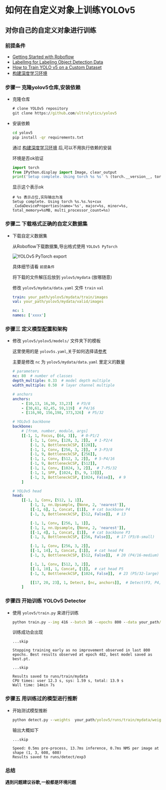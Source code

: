 # 如何在自定义对象上训练YOLOv5

## 对你自己的自定义对象进行训练

### 前提条件

* [Getting Started with Roboflow](https://blog.roboflow.com/getting-started-with-roboflow/)
* [LabelImg for Labeling Object Detection Data](https://blog.roboflow.com/labelimg/)
* [How to Train YOLO v5 on a Custom Dataset](https://www.youtube.com/watch?v=MdF6x6ZmLAY&ab_channel=Roboflow)
* [构建深度学习环境](../../docs/Play/python-cuda-opencv.md)

### 步骤一 克隆yolov5仓库,安装依赖

* 克隆仓库

    ```cmd
    # clone YOLOv5 repository
    git clone https://github.com/ultralytics/yolov5
    ```

* 安装依赖

    ```cmd
    cd yolov5
    pip install -qr requirements.txt
    ```

    通过 [构建深度学习环境](../../docs/Play/python-cuda-opencv.md) 后,可以不用执行依赖的安装

    环境是否ok验证

    ```python
    import torch
    from IPython.display import Image, clear_output
    print('Setup complete. Using torch %s %s' % (torch.__version__, torch.cuda.get_device_properties(0) if torch.cuda.is_available() else 'CPU'))
    ```

    显示这个表示ok

    ```text
    # %s 表示占位,实际输出为准
    Setup complete. Using torch %s.%s.%s+cux _CudaDeviceProperties(name='%s', major=%s, minor=%s, total_memory=%sMB, multi_processor_count=%s)
    ```

### 步骤二 下载格式正确的自定义数据集

* 下载自定义数据集

    从Roboflow下载数据集,导出格式使用 `YOLOv5 PyTorch`

    ![YOLOv5 PyTorch export](https://i.imgur.com/5vr9G2u.png)

    具体细节请看 `前提条件`

    将下载的文件解压后放到 `yolov5/mydata` (放哪随意)

    修改 `yolov5/mydata/data.yaml` 文件 `train` `val`

    ```yaml
    train: your_path/yolov5/mydata/train/images
    val: your_path/yolov5/mydata/valid/images

    nc: 1
    names: ['xxxx']
    ```

### 步骤三 定义模型配置和架构

* 修改 `yolov5/yolov5/models/` 文件夹下的模板

    这里使用的是 `yolov5s.yaml`,关于如何选择请[参考](https://github.com/ultralytics/yolov5/wiki/Train-Custom-Data)

    主要是修改 `nc` 为 `yolov5/mydata/data.yaml` 里定义的数量

    ```yaml
    # parameters
    nc: 80  # number of classes
    depth_multiple: 0.33  # model depth multiple
    width_multiple: 0.50  # layer channel multiple

    # anchors
    anchors:
        - [10,13, 16,30, 33,23]  # P3/8
        - [30,61, 62,45, 59,119]  # P4/16
        - [116,90, 156,198, 373,326]  # P5/32

    # YOLOv5 backbone
    backbone:
        # [from, number, module, args]
        [[-1, 1, Focus, [64, 3]],  # 0-P1/2
            [-1, 1, Conv, [128, 3, 2]],  # 1-P2/4
            [-1, 3, BottleneckCSP, [128]],
            [-1, 1, Conv, [256, 3, 2]],  # 3-P3/8
            [-1, 9, BottleneckCSP, [256]],
            [-1, 1, Conv, [512, 3, 2]],  # 5-P4/16
            [-1, 9, BottleneckCSP, [512]],
            [-1, 1, Conv, [1024, 3, 2]],  # 7-P5/32
            [-1, 1, SPP, [1024, [5, 9, 13]]],
            [-1, 3, BottleneckCSP, [1024, False]],  # 9
        ]

    # YOLOv5 head
    head:
        [[-1, 1, Conv, [512, 1, 1]],
            [-1, 1, nn.Upsample, [None, 2, 'nearest']],
            [[-1, 6], 1, Concat, [1]],  # cat backbone P4
            [-1, 3, BottleneckCSP, [512, False]],  # 13

            [-1, 1, Conv, [256, 1, 1]],
            [-1, 1, nn.Upsample, [None, 2, 'nearest']],
            [[-1, 4], 1, Concat, [1]],  # cat backbone P3
            [-1, 3, BottleneckCSP, [256, False]],  # 17 (P3/8-small)

            [-1, 1, Conv, [256, 3, 2]],
            [[-1, 14], 1, Concat, [1]],  # cat head P4
            [-1, 3, BottleneckCSP, [512, False]],  # 20 (P4/16-medium)

            [-1, 1, Conv, [512, 3, 2]],
            [[-1, 10], 1, Concat, [1]],  # cat head P5
            [-1, 3, BottleneckCSP, [1024, False]],  # 23 (P5/32-large)

            [[17, 20, 23], 1, Detect, [nc, anchors]],  # Detect(P3, P4, P5)
        ]
    ```

### 步骤四 开始训练 YOLOv5 Detector

* 使用 `yolov5/train.py` 来进行训练

    ```cmd
    python train.py --img 416 --batch 16 --epochs 800 --data your_path/yolov5/mydata/data.yaml --cfg /your_path/yolov5/models/custom_yolov5s.yaml --weights '' --workers 0 --name result  --cache
    ```

    训练成功会出现

    ```text
    ...skip
    
    Stopping training early as no improvement observed in last 800 epochs. Best results observed at epoch 482, best model saved as best.pt.
    
    ...skip

    Results saved to runs/train/mydata
    CPU times: user 12.3 s, sys: 1.59 s, total: 13.9 s
    Wall time: 14min 7s
    ```

### 步骤五 用训练过的模型进行推断

* 开始测试模型推断

    ```cmd
    python detect.py --weights  your_path/yolov5/runs/train/mydata/weights/best.pt --img 600 --conf 0.4 --source your_path/yolov5/test/images
    ```

    输出大概如下

    ```text
    ...skip

    Speed: 0.5ms pre-process, 13.7ms inference, 0.7ms NMS per image at shape (1, 3, 608, 608)
    Results saved to runs/detect/exp3
    ```

### 总结

**遇到问题建议谷歌,一般都是环境问题**
